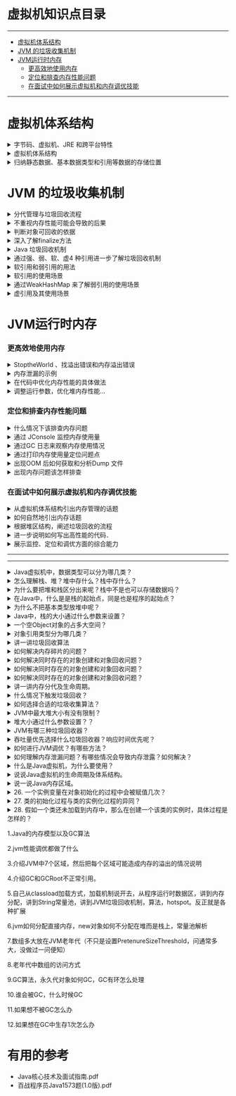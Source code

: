 # 虚拟机知识点目录
---
* [虚拟机体系结构](#虚拟机体系结构)
* [JVM 的垃圾收集机制](#JVM-的垃圾收集机制)
* [JVM运行时内存](#JVM运行时内存)
  * [更高效地使用内存](#更高效地使用内存)
  * [定位和排查内存性能问题](#定位和排查内存性能问题)
  * [在面试中如何展示虚拟机和内存调优技能](#在面试中如何展示虚拟机和内存调优技能)
---
# 虚拟机体系结构

<details>
<summary>字节码、虚拟机、JRE 和跨平台特性</summary>

</details>

<details>
<summary>虚拟机体系结构</summary>

</details>

<details>
<summary>归纳静态数据、基本数据类型和引用等数据的存储位置</summary>

</details>

# JVM 的垃圾收集机制

<details>
<summary>分代管理与垃圾回收流程</summary>

</details>

<details>
<summary>不重视内存性能可能会导致的后果</summary>

</details>

<details>
<summary>判断对象可回收的依据</summary>

</details>

<details>
<summary>深入了解finalize方法</summary>

</details>

<details>
<summary>Java 垃圾回收机制</summary>

</details>

<details>
<summary>通过强、弱、软、虚4 种引用进一步了解垃圾回收机制</summary>

</details>

<details>
<summary>软引用和弱引用的用法</summary>

</details>

<details>
<summary>软引用的使用场景</summary>

</details>

<details>
<summary>通过WeakHashMap 来了解弱引用的使用场景</summary>

</details>

<details>
<summary>虚引用及其使用场景</summary>

</details>

# JVM运行时内存

### 更高效地使用内存

<details>
<summary>StoptheWorld 、找溢出错误和内存溢出错误</summary>

</details>

<details>
<summary>内存泄漏的示例</summary>

</details>

<details>
<summary>在代码中优化内存性能的具体做法</summary>

</details>

<details>
<summary>调整运行参数，优化堆内存性能…</summary>

</details>

### 定位和排查内存性能问题

<details>
<summary>什么情况下该排查内存问题</summary>

</details>

<details>
<summary>通过 JConsole 监控内存使用量</summary>

</details>

<details>
<summary>通过GC 日志来观察内存使用情况</summary>

</details>

<details>
<summary>通过打印内存使用量定位问题点</summary>

</details>

<details>
<summary>出现OOM 后如何获取和分析Dump 文件</summary>

</details>

<details>
<summary>出现内存问题该怎样排查</summary>

</details>

### 在面试中如何展示虚拟机和内存调优技能

<details>
<summary>从虚拟机体系结构引出内存管理的话题</summary>

</details>

<details>
<summary>如何自然地引出内存话题</summary>

</details>

<details>
<summary>根据堆区结构，阐述垃圾回收的流程</summary>

</details>

<details>
<summary>进一步说明如何写出高性能的代码．</summary>

</details>

<details>
<summary>展示监控、定位和调优方面的综合能力</summary>

</details>




---
---
<details>
<summary>Java虚拟机中，数据类型可以分为哪几类？</summary>



</details>

<details>
<summary>怎么理解栈、堆？堆中存什么？栈中存什么？</summary>



</details>

<details>
<summary>为什么要把堆和栈区分出来呢？栈中不是也可以存储数据吗？</summary>



</details>

<details>
<summary>在Java中，什么是是栈的起始点，同是也是程序的起始点？</summary>



</details>

<details>
<summary>为什么不把基本类型放堆中呢？</summary>



</details>

<details>
<summary>Java中，栈的大小通过什么参数来设置？</summary>



</details>

<details>
<summary>一个空Object对象的占多大空间？</summary>



</details>

<details>
<summary>对象引用类型分为哪几类？</summary>



</details>

<details>
<summary>讲一讲垃圾回收算法</summary>



</details>

<details>
<summary>如何解决内存碎片的问题？</summary>



</details>

<details>
<summary>如何解决同时存在的对象创建和对象回收问题？</summary>



</details>

<details>
<summary>如何解决同时存在的对象创建和对象回收问题？</summary>



</details>

<details>
<summary> 如何解决同时存在的对象创建和对象回收问题？</summary>



</details>

<details>
<summary>讲一讲内存分代及生命周期。</summary>



</details>

<details>
<summary>什么情况下触发垃圾回收？</summary>



</details>

<details>
<summary>如何选择合适的垃圾收集算法？</summary>



</details>

<details>
<summary>JVM中最大堆大小有没有限制？</summary>



</details>

<details>
<summary>堆大小通过什么参数设置？？</summary>



</details>

<details>
<summary>JVM有哪三种垃圾回收器？</summary>



</details>

<details>
<summary>吞吐量优先选择什么垃圾回收器？响应时间优先呢？</summary>



</details>

<details>
<summary>如何进行JVM调优？有哪些方法？</summary>



</details>

<details>
<summary> 如何理解内存泄漏问题？有哪些情况会导致内存泄露？如何解决？</summary>



</details>

<details>
<summary>什么是Java虚拟机，为什么要使用？</summary>



</details>

<details>
<summary> 说说Java虚拟机的生命周期及体系结构。</summary>


</details>

<details>
<summary> 说一说Java内存区域。</summary>

</details>

<details>
 <summary>26. 一个实例变量在对象初始化的过程中会被赋值几次？</summary>

我们知道，JVM在为一个对象分配完内存之后，会给每一个实例变量赋予默认值，这个时候实例变量被第一次赋值，这个赋值过程是没有办法避免的。如果我们在声明实例变量x的同时对其进行了赋值操作，那么这个时候，这个实例变量就被第二次赋值了。如果我们在实例代码块中，又对变量x做了初始化操作，那么这个时候，这个实例变量就被第三次赋值了。如果我们在构造函数中，也对变量x做了初始化操作，那么这个时候，变量x就被第四次赋值。也就是说，在Java的对象初始化过程中，一个实例变量最多可以被初始化4次。

</details>

<details>
<summary> 27. 类的初始化过程与类的实例化过程的异同？</summary>
 
特别需要指出的是，类的实例化与类的初始化是两个完全不同的概念：

类的实例化是指在类完全加载到内存中后创建对象的过程，类的实例化是在类的使用阶段，
类的初始化是指为类加载过程中各个类成员(被static修饰的成员变量)赋初始值的过程，

</details>

<details>
<summary> 28. 假如一个类还未加载到内存中，那么在创建一个该类的实例时，具体过程是怎样的？</summary>

我们知道，要想创建一个类的实例，必须先将该类加载到内存并进行初始化，也就是说，类初始化操作是在类实例化操作之前进行的，但并不意味着：只有类初始化操作结束后才能进行类实例化操作

```java

public class StaticTest {
    public static void main(String[] args) {
        staticFunction();
    }

    static StaticTest st = new StaticTest();

    static {   //静态代码块
        System.out.println("1");
    }

    {       // 实例代码块
        System.out.println("2");
    }

    StaticTest() {    // 实例构造器
        System.out.println("3");
        System.out.println("a=" + a + ",b=" + b);
    }

    public static void staticFunction() {   // 静态方法
        System.out.println("4");
    }

    int a = 110;    // 实例变量
    static int b = 112;     // 静态变量
}/* Output: 
        2
        3
        a=110,b=0
        1
        4
 *///:~

```

</details>

1.Java的内存模型以及GC算法

2.jvm性能调优都做了什么

3.介绍JVM中7个区域，然后把每个区域可能造成内存的溢出的情况说明

4.介绍GC和GCRoot不正常引用。

5.自己从classload加载方式，加载机制说开去，从程序运行时数据区，讲到内存分配，讲到String常量池，讲到JVM垃圾回收机制，算法，hotspot。反正就是各种扩展

6.jvm如何分配直接内存，new对象如何不分配在堆而是栈上，常量池解析

7.数组多大放在JVM老年代（不只是设置PretenureSizeThreshold，问通常多大，没做过一问便知）

8.老年代中数组的访问方式

9.GC算法，永久代对象如何GC，GC有环怎么处理

10.谁会被GC，什么时候GC

11.如果想不被GC怎么办

12.如果想在GC中生存1次怎么办

# 有用的参考

  * Java核心技术及面试指南.pdf
  * 百战程序员Java1573题(1.0版).pdf

